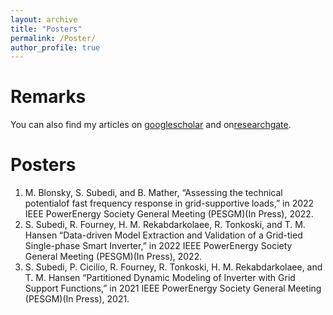 ```yaml
---
layout: archive
title: "Posters"
permalink: /Poster/
author_profile: true
---
```



Remarks
======
You can also find my articles on [googlescholar](https://scholar.google.com/citations?user=9xWMbXoAAAAJ&hl=en&oi=ao) and on[researchgate](https://www.researchgate.net/profile/Sunil-Subedi?ev=hdr_xprf).

Posters
======

1. M. Blonsky, S. Subedi, and B. Mather, “Assessing the technical potentialof fast frequency response in grid-supportive loads,” in 2022 IEEE PowerEnergy Society General Meeting (PESGM)(In Press), 2022.
1. S. Subedi, R. Fourney, H. M. Rekabdarkolaee, R. Tonkoski, and T. M. Hansen “Data-driven Model Extraction and Validation of a Grid-tied Single-phase Smart Inverter,” in 2022 IEEE PowerEnergy Society General Meeting (PESGM)(In Press), 2022.
1. S. Subedi, P. Cicilio, R. Fourney, R. Tonkoski, H. M. Rekabdarkolaee, and T. M. Hansen “Partitioned Dynamic Modeling of Inverter with Grid Support Functions,” in 2021 IEEE PowerEnergy Society General Meeting (PESGM)(In Press), 2021. 


